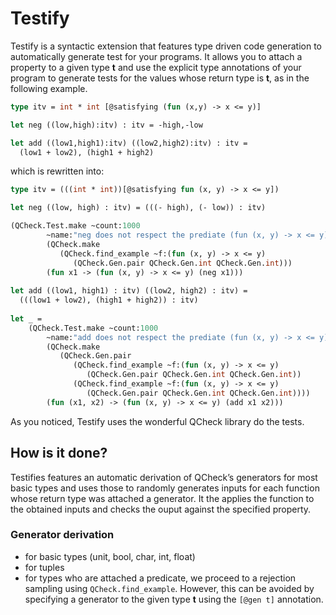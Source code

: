 # Testify
Testify is a syntactic extension that features type driven code
generation to automatically generate test for your programs. It
allows you to attach a property to a given type **t** and use the explicit
type annotations of your program to generate tests for the values whose 
return type is  **t**,  as in the following example.

```OCaml
type itv = int * int [@satisfying (fun (x,y) -> x <= y)]

let neg ((low,high):itv) : itv = -high,-low

let add ((low1,high1):itv) ((low2,high2):itv) : itv =
  (low1 + low2), (high1 + high2)
```

which is rewritten into:


```OCaml
type itv = (((int * int))[@satisfying fun (x, y) -> x <= y])

let neg ((low, high) : itv) = (((- high), (- low)) : itv)

(QCheck.Test.make ~count:1000
        ~name:"neg does not respect the prediate (fun (x, y) -> x <= y) for some input"
        (QCheck.make
           (QCheck.find_example ~f:(fun (x, y) -> x <= y)
              (QCheck.Gen.pair QCheck.Gen.int QCheck.Gen.int)))
        (fun x1 -> (fun (x, y) -> x <= y) (neg x1)))
        
let add ((low1, high1) : itv) ((low2, high2) : itv) =
  (((low1 + low2), (high1 + high2)) : itv)
  
let _ = 
    (QCheck.Test.make ~count:1000
        ~name:"add does not respect the prediate (fun (x, y) -> x <= y) for some input"
        (QCheck.make
           (QCheck.Gen.pair
              (QCheck.find_example ~f:(fun (x, y) -> x <= y)
                 (QCheck.Gen.pair QCheck.Gen.int QCheck.Gen.int))
              (QCheck.find_example ~f:(fun (x, y) -> x <= y)
                 (QCheck.Gen.pair QCheck.Gen.int QCheck.Gen.int))))
        (fun (x1, x2) -> (fun (x, y) -> x <= y) (add x1 x2)))
```

As you noticed, Testify uses the wonderful QCheck library do the
tests.

## How is it done?
Testifies features an automatic derivation of QCheck’s generators for
most basic types and uses those to randomly generates inputs for each
function whose return type was attached a generator.  It the applies
the function to the obtained inputs and checks the ouput against the
specified property.

### Generator derivation
- for basic types (unit, bool, char, int, float)
- for tuples
- for types who are attached a predicate, we proceed to a rejection
  sampling using ```QCheck.find_example```. However, this can be
  avoided by specifying a generator to the given type **t** using the
  ```[@gen t]``` annotation.
